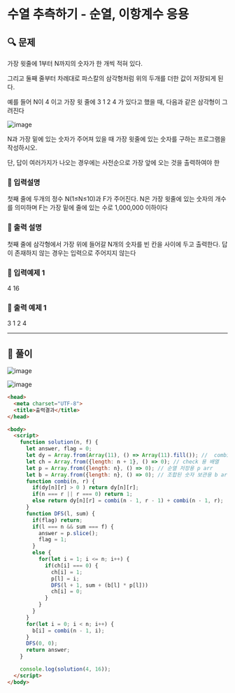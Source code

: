# 수열 추측하기 - 순열, 이항계수 응용

##  🔍 문제 
가장  윗줄에  1부터  N까지의  숫자가  한  개씩  적혀  있다.  

그리고  둘째  줄부터  차례대로  파스칼의  삼각형처럼  위의  두개를  더한  값이  저장되게  된다.  

예를  들어  N이  4  이고  가장  윗  줄에  3 1  2  4  가  있다고  했을  때,  다음과  같은  삼각형이  그려진다

![image](https://user-images.githubusercontent.com/28912774/123367731-6d087600-d5b5-11eb-886e-1274ae779c9f.png)


N과 가장 밑에 있는 숫자가 주어져 있을 때 가장 윗줄에 있는 숫자를 구하는 프로그램을 작성하시오.  

단,  답이  여러가지가  나오는  경우에는  사전순으로  가장  앞에  오는  것을  출력하여야  한

### 🔹 입력설명
첫째  줄에  두개의  정수  N(1≤N≤10)과  F가  주어진다.  N은  가장  윗줄에  있는  숫자의  개수를  의미하며  F는  가장  밑에  줄에  있는  수로  1,000,000  이하이다

### 🔹 출력 설명
첫째 줄에 삼각형에서 가장 위에 들어갈 N개의 숫자를 빈 칸을 사이에 두고 출력한다. 답이 존재하지  않는  경우는  입력으로  주어지지  않는다

### 🔹 입력예제 1
4 16

### 🔹 출력 예제 1
3 1 2 4


----

##  📌 풀이

![image](https://user-images.githubusercontent.com/28912774/123370520-d8a11200-d5ba-11eb-8066-3ff4c968473a.png)

![image](https://user-images.githubusercontent.com/28912774/123370530-dc349900-d5ba-11eb-8783-0db342038f7c.png)


```html
<head>
  <meta charset="UTF-8">
  <title>출력결과</title>
</head>

<body>
  <script>
    function solution(n, f) {
      let answer, flag = 0;
      let dy = Array.from(Array(11), () => Array(11).fill()); //  combi 함수 저장용 dy arr
      let ch = Array.from({length: n + 1}, () => 0); // check 용 배열
      let p = Array.from({length: n}, () => 0); // 순열 저장용 p arr
      let b = Array.from({length: n}, () => 0); // 조합된 숫자 보관용 b arr
      function combi(n, r) {
        if(dy[n][r] > 0 ) return dy[n][r];
        if(n === r || r === 0) return 1;
        else return dy[n][r] = combi(n - 1, r - 1) + combi(n - 1, r);
      }
      function DFS(l, sum) {
        if(flag) return;
        if(l === n && sum === f) {
          answer = p.slice();
          flag = 1;
        }
        else {
          for(let i = 1; i <= n; i++) {
            if(ch[i] === 0) {
              ch[i] = 1;
              p[l] = i;
              DFS(l + 1, sum + (b[l] * p[l]))
              ch[i] = 0;
            }
          }
        }
      }
      for(let i = 0; i < n; i++) {
        b[i] = combi(n - 1, i);
      }
      DFS(0, 0);
      return answer;
    }

    console.log(solution(4, 16));
  </script>
</body>
```
